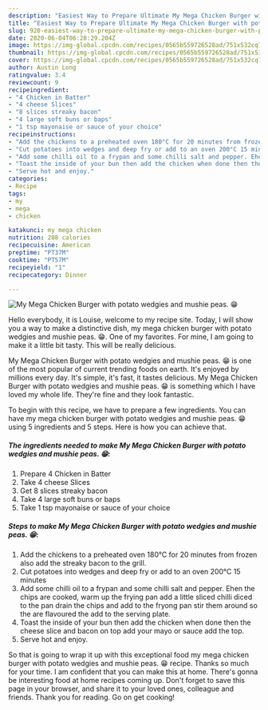 ```yaml
---
description: "Easiest Way to Prepare Ultimate My Mega Chicken Burger with potato wedgies and mushie peas. 😁"
title: "Easiest Way to Prepare Ultimate My Mega Chicken Burger with potato wedgies and mushie peas. 😁"
slug: 920-easiest-way-to-prepare-ultimate-my-mega-chicken-burger-with-potato-wedgies-and-mushie-peas
date: 2020-06-04T06:28:29.204Z
image: https://img-global.cpcdn.com/recipes/0565b559726528ad/751x532cq70/my-mega-chicken-burger-with-potato-wedgies-and-mushie-peas-😁-recipe-main-photo.jpg
thumbnail: https://img-global.cpcdn.com/recipes/0565b559726528ad/751x532cq70/my-mega-chicken-burger-with-potato-wedgies-and-mushie-peas-😁-recipe-main-photo.jpg
cover: https://img-global.cpcdn.com/recipes/0565b559726528ad/751x532cq70/my-mega-chicken-burger-with-potato-wedgies-and-mushie-peas-😁-recipe-main-photo.jpg
author: Austin Long
ratingvalue: 3.4
reviewcount: 9
recipeingredient:
- "4 Chicken in Batter"
- "4 cheese Slices"
- "8 slices streaky bacon"
- "4 large soft buns or baps"
- "1 tsp mayonaise or sauce of your choice"
recipeinstructions:
- "Add the chickens to a preheated oven 180°C for 20 minutes from frozen also add the streaky bacon to the grill."
- "Cut potatoes into wedges and deep fry or add to an oven 200°C 15 minutes"
- "Add some chilli oil to a frypan and some chilli salt and pepper. Ehen the chips are cooked, warm up the frying pan add a little sliced chilli diced to the pan drain the chips and add to the fryong pan stir them around so the are flavoured the add to the serving plate."
- "Toast the inside of your bun then add the chicken when done then the cheese slice and bacon on top add your mayo or sauce add the top."
- "Serve hot and enjoy."
categories:
- Recipe
tags:
- my
- mega
- chicken

katakunci: my mega chicken 
nutrition: 208 calories
recipecuisine: American
preptime: "PT37M"
cooktime: "PT57M"
recipeyield: "1"
recipecategory: Dinner

---
```



![My Mega Chicken Burger with potato wedgies and mushie peas. 😁](https://img-global.cpcdn.com/recipes/0565b559726528ad/751x532cq70/my-mega-chicken-burger-with-potato-wedgies-and-mushie-peas-😁-recipe-main-photo.jpg)

Hello everybody, it is Louise, welcome to my recipe site. Today, I will show you a way to make a distinctive dish, my mega chicken burger with potato wedgies and mushie peas. 😁. One of my favorites. For mine, I am going to make it a little bit tasty. This will be really delicious.

My Mega Chicken Burger with potato wedgies and mushie peas. 😁 is one of the most popular of current trending foods on earth. It's enjoyed by millions every day. It's simple, it's fast, it tastes delicious. My Mega Chicken Burger with potato wedgies and mushie peas. 😁 is something which I have loved my whole life. They're fine and they look fantastic.




To begin with this recipe, we have to prepare a few ingredients. You can have my mega chicken burger with potato wedgies and mushie peas. 😁 using 5 ingredients and 5 steps. Here is how you can achieve that.

<!--inarticleads1-->

##### The ingredients needed to make My Mega Chicken Burger with potato wedgies and mushie peas. 😁:

1. Prepare 4 Chicken in Batter
1. Take 4 cheese Slices
1. Get 8 slices streaky bacon
1. Take 4 large soft buns or baps
1. Take 1 tsp mayonaise or sauce of your choice




<!--inarticleads2-->

##### Steps to make My Mega Chicken Burger with potato wedgies and mushie peas. 😁:

1. Add the chickens to a preheated oven 180°C for 20 minutes from frozen also add the streaky bacon to the grill.
1. Cut potatoes into wedges and deep fry or add to an oven 200°C 15 minutes
1. Add some chilli oil to a frypan and some chilli salt and pepper. Ehen the chips are cooked, warm up the frying pan add a little sliced chilli diced to the pan drain the chips and add to the fryong pan stir them around so the are flavoured the add to the serving plate.
1. Toast the inside of your bun then add the chicken when done then the cheese slice and bacon on top add your mayo or sauce add the top.
1. Serve hot and enjoy.




So that is going to wrap it up with this exceptional food my mega chicken burger with potato wedgies and mushie peas. 😁 recipe. Thanks so much for your time. I am confident that you can make this at home. There's gonna be interesting food at home recipes coming up. Don't forget to save this page in your browser, and share it to your loved ones, colleague and friends. Thank you for reading. Go on get cooking!
